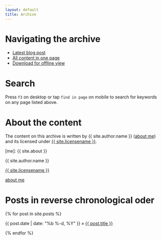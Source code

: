```yaml
---
layout: default
title: Archive
---
```


# Navigating the archive

* [Latest blog post](index.md)
* [All content in one page](all.md)
* [Download for offline view][dl]

# Search

Press `f3` on desktop or tap `find in page` on mobile to search for keywords on any page listed above.

# About the content

The content on this archive is written by {{ site.author.name }} (<a href="{{ site.other.about }}">about me</a>) and its licensed under <a href="{{ site.other.licenselink }}">{{ site.licensename }}</a>.


[l]: https://creativecommons.org/licenses/by-sa/4.0/
[me]: {{ site.about }}

{{ site.author.name }}



<a href="{{ site.other.licenselink }}">{{ site.licensename }}</a>



<a href="{{ site.other.about }}">about me</a>

# Posts in reverse chronological oder

{% for post in site.posts %}

<div>
  {{ post.date | date: "%b %-d, %Y" }}
    »
  <span class='post-title'>
    <a href="{{ site.path }}{{ post.url }}">{{ post.title }}</a>
  </span>
</div>

{% endfor %}

[dl]: https://github.com/alex-esc/posts/archive/master.zip